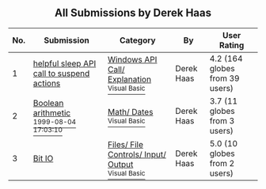 ﻿<div align="center">

## All Submissions by Derek Haas

</div>

No.  | Submission | Category | By   | User Rating
---- | ---------- | -------- | ---- | -----------
1 | [helpful sleep API call to suspend actions<br />](https://github.com/Planet-Source-Code/derek-haas-helpful-sleep-api-call-to-suspend-actions__1-2771) | [Windows API Call/ Explanation<br /><sup>Visual Basic</sup>](../ByCategory/windows-api-call-explanation__1-39.md) | Derek Haas | 4.2 (164 globes from 39 users)
2 | [Boolean arithmetic<br /><sup>1999-08-04 17:03:10</sup>](https://github.com/Planet-Source-Code/derek-haas-boolean-arithmetic__1-2799) | [Math/ Dates<br /><sup>Visual Basic</sup>](../ByCategory/math-dates__1-37.md) | Derek Haas | 3.7 (11 globes from 3 users)
3 | [Bit IO<br />](https://github.com/Planet-Source-Code/derek-haas-bit-io__1-2903) | [Files/ File Controls/ Input/ Output<br /><sup>Visual Basic</sup>](../ByCategory/files-file-controls-input-output__1-3.md) | Derek Haas | 5.0 (10 globes from 2 users)
